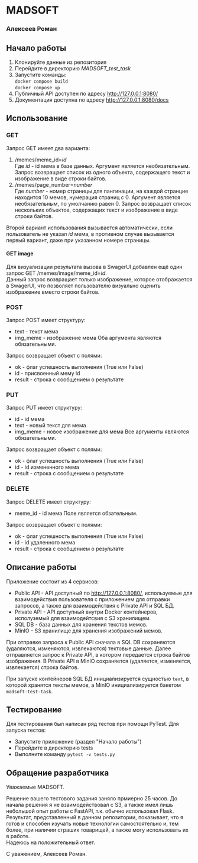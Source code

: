 # MADSOFT
### Алексеев Роман

## Начало работы
1. Клонируйте данные из репозитория
2. Перейдите в директорию *MADSOFT_test_task*
3. Запустите команды: <br>
  ```docker compose build```<br>
  ```docker compose up```
4. Публичный API доступен по адресу http://127.0.0.1:8080/
5. Документация доступна по адресу http://127.0.0.1:8080/docs

## Использование
### GET
Запрос GET имеет два варианта:
1. /memes/meme_id=*id* <br>
   Где *id* - id мема в базе данных. Аргумент является необязательным. Запрос возвращает список из одного объекта, содержащего текст и изображение в виде строки байтов.
2. /memes/page_number=*number* <br>
  Где *number* - номер страницы для пангинации, на каждой странцие находится 10 мемов, нумерация страниц с 0. Аргумент является необязательным, по умолчанию равен 0. Запрос возвращает список нескольких объектов, содержащих текст и изображение в виде строки байтов. <br>
  
Второй вариант использования вызывается автоматически, если пользователь не указал *id* мема, в противном случае вызывается первый вариант, даже при указанном номере страницы.

#### GET image
Для визуализации результата вызова в SwagerUI добавлен ещё один запрос GET /memes/image/meme_id=*id*. <br>
Данный запрос возвращает только изображение, которое отображается в SwagerUI, что позволяет пользователю визуально оценить изображение вместо строки байтов.

### POST
Запрос POST имеет структуру:
- text - текст мема
- img_meme - изображение мема
Оба аргумента являются обязательными.

Запрос возвращает объект с полями:
- ok - флаг успешность выполнения (True или False)
- id - присвоенный мему id
- result - строка с сообщением о результате

### PUT
Запрос PUT имеет структуру:
- id - id мема
- text -  новый текст для мема
- img_meme - новое изображение для мема
Все аргументы являются обязательными.

Запрос возвращает объект с полями:
- ok - флаг успешность выполнения (True или False)
- id - id измененного мема
- result - строка с сообщением о результате

### DELETE
Запрос DELETE имеет структуру:
- meme_id - id мема
Поле является обзательным.

Запрос возвращает объект с полями:
- ok - флаг успешность выполнения (True или False)
- id - id удаленного мема
- result - строка с сообщением о результате

## Описание работы
Приложение состоит из 4 сервисов:
- Public API - API доступный по http://127.0.0.1:8080/, используемые для взаимодействия пользователя с приложением для отправки запросов, а также для взаимодействия с Private API и SQL БД.
- Private API - API доступный внутри Docker контейнеров, исполуземый для взаимодейтсвия с S3 хранилищем.
- SQL DB - база данных для хранения текстов мемов.
- MinIO - S3 хранилище для хранения изображений мемов.

При отправке запроса к Public API сначала в SQL DB сохраняются (удаляются, изменяются, извлекаются) тектовые данные. Далее отправляется запрос к Private API, в котором передается строка байтов изображения. В Private API в MinIO сохраняется (удаляется, изменяется, извлекается) строка байтов.

При запуске контейнеров SQL БД инициализируется сущностью `text`, в которой хранятся тексты мемов, а MinIO инициализируется бакетом `madsoft-test-task`.

## Тестирование
Для тестирования был написан ряд тестов при помощи PyTest. Для запуска тестов:
- Запустите приложение (раздел "Начало работы")
- Перейдите в директорию tests
- Выполните команду ```pytest -v tests.py```

## Обращение разработчика
Уважаемые MADSOFT. <br>

Решение вашего тестового задания заняло прмиерно 25 часов. До начала решения я не взаимодействовал с S3, а также имел лишь небольшой опыт работы с FastAPI, т.к. обычно использовал Flask. Результат, представленный в данном репозитории, показывает, что я готов и способен изучать новые технологии самостоятельно и, тем более, при наличии страших товарищей, а также могу использовать их в работе. <br>
Надеюсь на положительный ответ. <br>

С уважением, Алексеев Роман.
